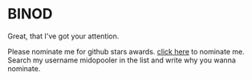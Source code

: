 # BINOD
Great, that I've got your attention. 

Please nominate me for github stars awards.
[click here](https://stars.github.com/nominate) to nominate me.
Search my username midopooler in the list and write why you wanna nominate.

